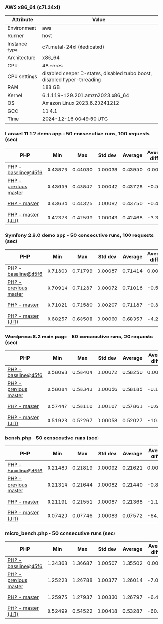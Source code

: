 ### AWS x86_64 (c7i.24xl)

|  Attribute    |     Value      |
|---------------|----------------|
| Environment   |aws|
| Runner        |host|
| Instance type |c7i.metal-24xl (dedicated)|
| Architecture  |x86_64
| CPU           |48 cores|
| CPU settings  |disabled deeper C-states, disabled turbo boost, disabled hyper-threading|
| RAM           |188 GB|
| Kernel        |6.1.119-129.201.amzn2023.x86_64|
| OS            |Amazon Linux 2023.6.20241212|
| GCC           |11.4.1|
| Time          |2024-12-16 00:49:50 UTC|

### Laravel 11.1.2 demo app - 50 consecutive runs, 100 requests (sec)

|     PHP     |     Min     |     Max     |    Std dev   |   Average  |  Average diff % |   Median   | Median diff % |     Memory    |
|-------------|-------------|-------------|--------------|------------|-----------------|------------|---------------|---------------|
|[PHP - baseline@d5f6](https://github.com/php/php-src/commit/d5f6e56610)|0.43873|0.44030|0.00038|0.43950|0.00%|0.43944|0.00%|41.81 MB|
|[PHP - previous master](https://github.com/php/php-src/commit/57e9429e73)|0.43659|0.43847|0.00042|0.43728|-0.50%|0.43719|-0.51%|41.68 MB|
|[PHP - master](https://github.com/php/php-src/commit/e02c226725)|0.43634|0.44325|0.00092|0.43750|-0.46%|0.43740|-0.46%|41.69 MB|
|[PHP - master (JIT)](https://github.com/php/php-src/commit/e02c226725)|0.42378|0.42599|0.00043|0.42468|-3.37%|0.42468|-3.36%|50.75 MB|

### Symfony 2.6.0 demo app - 50 consecutive runs, 100 requests (sec)

|     PHP     |     Min     |     Max     |    Std dev   |   Average  |  Average diff % |   Median   | Median diff % |     Memory    |
|-------------|-------------|-------------|--------------|------------|-----------------|------------|---------------|---------------|
|[PHP - baseline@d5f6](https://github.com/php/php-src/commit/d5f6e56610)|0.71300|0.71799|0.00087|0.71414|0.00%|0.71391|0.00%|37.33 MB|
|[PHP - previous master](https://github.com/php/php-src/commit/57e9429e73)|0.70914|0.71237|0.00072|0.71016|-0.56%|0.70997|-0.55%|37.38 MB|
|[PHP - master](https://github.com/php/php-src/commit/e02c226725)|0.71021|0.72580|0.00207|0.71187|-0.32%|0.71163|-0.32%|37.38 MB|
|[PHP - master (JIT)](https://github.com/php/php-src/commit/e02c226725)|0.68257|0.68508|0.00060|0.68357|-4.28%|0.68359|-4.25%|44.45 MB|

### Wordpress 6.2 main page - 50 consecutive runs, 20 requests (sec)

|     PHP     |     Min     |     Max     |    Std dev   |   Average  |  Average diff % |   Median   | Median diff % |     Memory    |
|-------------|-------------|-------------|--------------|------------|-----------------|------------|---------------|---------------|
|[PHP - baseline@d5f6](https://github.com/php/php-src/commit/d5f6e56610)|0.58098|0.58404|0.00072|0.58250|0.00%|0.58234|0.00%|42.95 MB|
|[PHP - previous master](https://github.com/php/php-src/commit/57e9429e73)|0.58084|0.58343|0.00056|0.58185|-0.11%|0.58182|-0.09%|42.78 MB|
|[PHP - master](https://github.com/php/php-src/commit/e02c226725)|0.57447|0.58116|0.00167|0.57861|-0.67%|0.57885|-0.60%|42.78 MB|
|[PHP - master (JIT)](https://github.com/php/php-src/commit/e02c226725)|0.51923|0.52267|0.00058|0.52027|-10.68%|0.52017|-10.68%|61.62 MB|

### bench.php - 50 consecutive runs (sec)

|     PHP     |     Min     |     Max     |    Std dev   |   Average  |  Average diff % |   Median   | Median diff % |     Memory    |
|-------------|-------------|-------------|--------------|------------|-----------------|------------|---------------|---------------|
|[PHP - baseline@d5f6](https://github.com/php/php-src/commit/d5f6e56610)|0.21480|0.21819|0.00092|0.21621|0.00%|0.21621|0.00%|26.12 MB|
|[PHP - previous master](https://github.com/php/php-src/commit/57e9429e73)|0.21314|0.21644|0.00082|0.21440|-0.84%|0.21426|-0.91%|26.05 MB|
|[PHP - master](https://github.com/php/php-src/commit/e02c226725)|0.21191|0.21551|0.00087|0.21368|-1.17%|0.21358|-1.22%|26.05 MB|
|[PHP - master (JIT)](https://github.com/php/php-src/commit/e02c226725)|0.07420|0.07746|0.00083|0.07572|-64.98%|0.07575|-64.97%|27.22 MB|

### micro_bench.php - 50 consecutive runs (sec)

|     PHP     |     Min     |     Max     |    Std dev   |   Average  |  Average diff % |   Median   | Median diff % |     Memory    |
|-------------|-------------|-------------|--------------|------------|-----------------|------------|---------------|---------------|
|[PHP - baseline@d5f6](https://github.com/php/php-src/commit/d5f6e56610)|1.34363|1.36687|0.00507|1.35502|0.00%|1.35549|0.00%|20.38 MB|
|[PHP - previous master](https://github.com/php/php-src/commit/57e9429e73)|1.25223|1.26788|0.00377|1.26014|-7.00%|1.25979|-7.06%|20.31 MB|
|[PHP - master](https://github.com/php/php-src/commit/e02c226725)|1.25975|1.27937|0.00330|1.26797|-6.42%|1.26780|-6.47%|20.31 MB|
|[PHP - master (JIT)](https://github.com/php/php-src/commit/e02c226725)|0.52499|0.54522|0.00418|0.53287|-60.67%|0.53306|-60.67%|21.64 MB|
